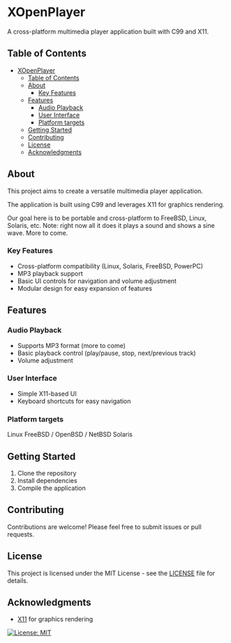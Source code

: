 # XOpenPlayer

A cross-platform multimedia player application built with C99 and X11.

## Table of Contents

- [XOpenPlayer](#xopenplayer)
  - [Table of Contents](#table-of-contents)
  - [About](#about)
    - [Key Features](#key-features)
  - [Features](#features)
    - [Audio Playback](#audio-playback)
    - [User Interface](#user-interface)
    - [Platform targets](#platform-targets)
  - [Getting Started](#getting-started)
  - [Contributing](#contributing)
  - [License](#license)
  - [Acknowledgments](#acknowledgments)

## About

This project aims to create a versatile multimedia player application.

The application is built using C99 and leverages X11 for graphics rendering.

Our goal here is to be portable and cross-platform to FreeBSD, Linux, Solaris, etc.
Note: right now all it does it plays a sound and shows a sine wave. More to come.

### Key Features

- Cross-platform compatibility (Linux, Solaris, FreeBSD, PowerPC)
- MP3 playback support
- Basic UI controls for navigation and volume adjustment
- Modular design for easy expansion of features

## Features

### Audio Playback

- Supports MP3 format (more to come)
- Basic playback control (play/pause, stop, next/previous track)
- Volume adjustment

### User Interface

- Simple X11-based UI
- Keyboard shortcuts for easy navigation

### Platform targets

Linux
FreeBSD / OpenBSD / NetBSD
Solaris

## Getting Started

1. Clone the repository
2. Install dependencies
3. Compile the application

## Contributing

Contributions are welcome! Please feel free to submit issues or pull requests.

## License

This project is licensed under the MIT License - see the [LICENSE](LICENSE) file for details.

## Acknowledgments

- [X11](https://www.x.org/) for graphics rendering

[![License: MIT](https://img.shields.io/badge/License-MIT-yellow.svg)](https://opensource.org/licenses/MIT)

